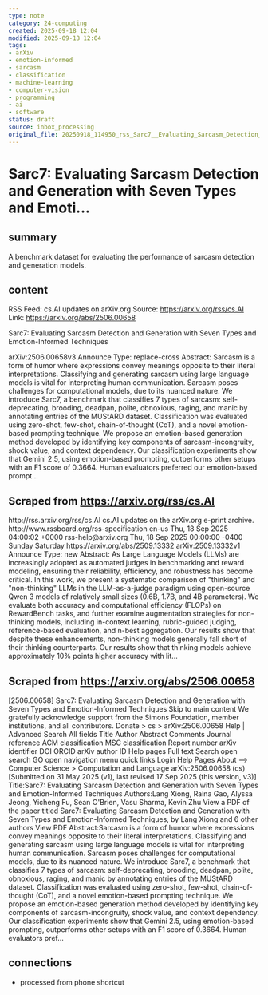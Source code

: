 ```yaml
---
type: note
category: 24-computing
created: 2025-09-18 12:04
modified: 2025-09-18 12:04
tags:
- arXiv
- emotion-informed
- sarcasm
- classification
- machine-learning
- computer-vision
- programming
- ai
- software
status: draft
source: inbox_processing
original_file: 20250918_114950_rss_Sarc7__Evaluating_Sarcasm_Detection_and_Generation.txt
---
```



# Sarc7: Evaluating Sarcasm Detection and Generation with Seven Types and Emoti...

## summary
A benchmark dataset for evaluating the performance of sarcasm detection and generation models.

## content
RSS Feed: cs.AI updates on arXiv.org
Source: https://arxiv.org/rss/cs.AI
Link: https://arxiv.org/abs/2506.00658

Sarc7: Evaluating Sarcasm Detection and Generation with Seven Types and Emotion-Informed Techniques

arXiv:2506.00658v3 Announce Type: replace-cross Abstract: Sarcasm is a form of humor where expressions convey meanings opposite to their literal interpretations. Classifying and generating sarcasm using large language models is vital for interpreting human communication. Sarcasm poses challenges for computational models, due to its nuanced nature. We introduce Sarc7, a benchmark that classifies 7 types of sarcasm: self-deprecating, brooding, deadpan, polite, obnoxious, raging, and manic by annotating entries of the MUStARD dataset. Classification was evaluated using zero-shot, few-shot, chain-of-thought (CoT), and a novel emotion-based prompting technique. We propose an emotion-based generation method developed by identifying key components of sarcasm-incongruity, shock value, and context dependency. Our classification experiments show that Gemini 2.5, using emotion-based prompting, outperforms other setups with an F1 score of 0.3664. Human evaluators preferred our emotion-based prompt...

## Scraped from https://arxiv.org/rss/cs.AI
<?xml version='1.0' encoding='UTF-8'?>
<rss xmlns:arxiv="http://arxiv.org/schemas/atom" xmlns:dc="http://purl.org/dc/elements/1.1/" xmlns:atom="http://www.w3.org/2005/Atom" xmlns:content="http://purl.org/rss/1.0/modules/content/" version="2.0">
  <channel>
    <title>cs.AI updates on arXiv.org</title>
    <link>http://rss.arxiv.org/rss/cs.AI</link>
    <description>cs.AI updates on the arXiv.org e-print archive.</description>
    <atom:link href="http://rss.arxiv.org/rss/cs.AI" rel="self" type="application/rss+xml"/>
    <docs>http://www.rssboard.org/rss-specification</docs>
    <language>en-us</language>
    <lastBuildDate>Thu, 18 Sep 2025 04:00:02 +0000</lastBuildDate>
    <managingEditor>rss-help@arxiv.org</managingEditor>
    <pubDate>Thu, 18 Sep 2025 00:00:00 -0400</pubDate>
    <skipDays>
      <day>Sunday</day>
      <day>Saturday</day>
    </skipDays>
    <item>
      <title>Explicit Reasoning Makes Better Judges: A Systematic Study on Accuracy, Efficiency, and Robustness</title>
      <link>https://arxiv.org/abs/2509.13332</link>
      <description>arXiv:2509.13332v1 Announce Type: new 
Abstract: As Large Language Models (LLMs) are increasingly adopted as automated judges in benchmarking and reward modeling, ensuring their reliability, efficiency, and robustness has become critical. In this work, we present a systematic comparison of "thinking" and "non-thinking" LLMs in the LLM-as-a-judge paradigm using open-source Qwen 3 models of relatively small sizes (0.6B, 1.7B, and 4B parameters). We evaluate both accuracy and computational efficiency (FLOPs) on RewardBench tasks, and further examine augmentation strategies for non-thinking models, including in-context learning, rubric-guided judging, reference-based evaluation, and n-best aggregation. Our results show that despite these enhancements, non-thinking models generally fall short of their thinking counterparts. Our results show that thinking models achieve approximately 10% points higher accuracy with lit...


## Scraped from https://arxiv.org/abs/2506.00658
[2506.00658] Sarc7: Evaluating Sarcasm Detection and Generation with Seven Types and Emotion-Informed Techniques Skip to main content We gratefully acknowledge support from the Simons Foundation, member institutions, and all contributors. Donate &gt; cs &gt; arXiv:2506.00658 Help | Advanced Search All fields Title Author Abstract Comments Journal reference ACM classification MSC classification Report number arXiv identifier DOI ORCID arXiv author ID Help pages Full text Search open search GO open navigation menu quick links Login Help Pages About --> Computer Science > Computation and Language arXiv:2506.00658 (cs) [Submitted on 31 May 2025 (v1), last revised 17 Sep 2025 (this version, v3)] Title:Sarc7: Evaluating Sarcasm Detection and Generation with Seven Types and Emotion-Informed Techniques Authors:Lang Xiong, Raina Gao, Alyssa Jeong, Yicheng Fu, Sean O&#39;Brien, Vasu Sharma, Kevin Zhu View a PDF of the paper titled Sarc7: Evaluating Sarcasm Detection and Generation with Seven Types and Emotion-Informed Techniques, by Lang Xiong and 6 other authors View PDF Abstract:Sarcasm is a form of humor where expressions convey meanings opposite to their literal interpretations. Classifying and generating sarcasm using large language models is vital for interpreting human communication. Sarcasm poses challenges for computational models, due to its nuanced nature. We introduce Sarc7, a benchmark that classifies 7 types of sarcasm: self-deprecating, brooding, deadpan, polite, obnoxious, raging, and manic by annotating entries of the MUStARD dataset. Classification was evaluated using zero-shot, few-shot, chain-of-thought (CoT), and a novel emotion-based prompting technique. We propose an emotion-based generation method developed by identifying key components of sarcasm-incongruity, shock value, and context dependency. Our classification experiments show that Gemini 2.5, using emotion-based prompting, outperforms other setups with an F1 score of 0.3664. Human evaluators pref...


## connections
- processed from phone shortcut
